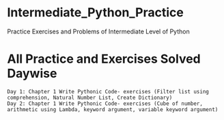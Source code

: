 # Intermediate_Python_Practice
Practice Exercises and Problems of Intermediate Level of Python

# All Practice and Exercises Solved Daywise
    Day 1: Chapter 1 Write Pythonic Code- exercises (Filter list using comprehension, Natural Number List, Create Dictionary)
    Day 2: Chapter 1 Write Pythonic Code- exercises (Cube of number, arithmetic using Lambda, keyword argument, variable keyword argument)